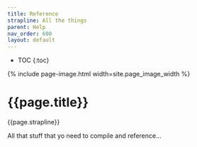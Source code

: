 ```yaml
---
title: Reference
strapline: All the things
parent: Help
nav_order: 600
layout: default
---
```

- TOC
{:toc}

{% include page-image.html width=site.page_image_width %}

# {{page.title}}

{{page.strapline}}

All that stuff that yo need to compile and reference…
